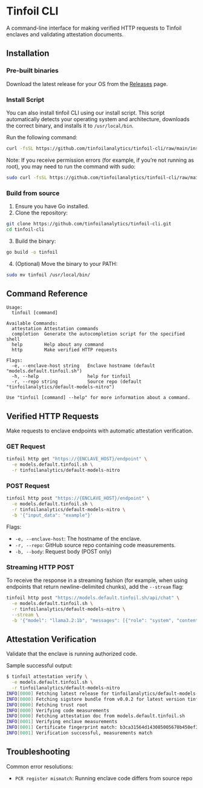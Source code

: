 # Tinfoil CLI

A command-line interface for making verified HTTP requests to Tinfoil enclaves and validating attestation documents.

## Installation

### Pre-built binaries

Download the latest release for your OS from the [Releases](https://github.com/tinfoilanalytics/tinfoil-cli/releases) page.

### Install Script

You can also install tinfoil CLI using our install script. This script automatically detects your operating system and architecture, downloads the correct binary, and installs it to `/usr/local/bin`.

Run the following command:

```sh
curl -fsSL https://github.com/tinfoilanalytics/tinfoil-cli/raw/main/install.sh | sh
```

Note: If you receive permission errors (for example, if you’re not running as root), you may need to run the command with sudo:

```sh
sudo curl -fsSL https://github.com/tinfoilanalytics/tinfoil-cli/raw/main/install.sh | sh
```

### Build from source

1. Ensure you have Go installed.
2. Clone the repository:

```bash
git clone https://github.com/tinfoilanalytics/tinfoil-cli.git
cd tinfoil-cli
```

3. Build the binary:

```bash
go build -o tinfoil
```

4. (Optional) Move the binary to your PATH:

```bash
sudo mv tinfoil /usr/local/bin/
```

## Command Reference

```text
Usage:
  tinfoil [command]

Available Commands:
  attestation Attestation commands
  completion  Generate the autocompletion script for the specified shell
  help        Help about any command
  http        Make verified HTTP requests

Flags:
  -e, --enclave-host string   Enclave hostname (default "models.default.tinfoil.sh")
  -h, --help                  help for tinfoil
  -r, --repo string           Source repo (default "tinfoilanalytics/default-models-nitro")

Use "tinfoil [command] --help" for more information about a command.
```

## Verified HTTP Requests

Make requests to enclave endpoints with automatic attestation verification.

### GET Request

```bash
tinfoil http get "https://{ENCLAVE_HOST}/endpoint" \
  -e models.default.tinfoil.sh \
  -r tinfoilanalytics/default-models-nitro
```

### POST Request

```bash
tinfoil http post "https://{ENCLAVE_HOST}/endpoint" \
  -e models.default.tinfoil.sh \
  -r tinfoilanalytics/default-models-nitro \
  -b '{"input_data": "example"}'
```

Flags:

- `-e, --enclave-host`: The hostname of the enclave.
- `-r, --repo`: GitHub source repo containing code measurements.
- `-b, --body`: Request body (POST only)

### Streaming HTTP POST

To receive the response in a streaming fashion (for example, when using endpoints that return newline-delimited chunks), add the `--stream` flag:

```sh
tinfoil http post "https://models.default.tinfoil.sh/api/chat" \
  -e models.default.tinfoil.sh \
  -r tinfoilanalytics/default-models-nitro \
  --stream \
  -b '{"model": "llama3.2:1b", "messages": [{"role": "system", "content": "You are a helpful assistant."}, {"role": "user", "content": "Why is tinfoil now called aluminum foil?"}], "stream": true}'
```

## Attestation Verification

Validate that the enclave is running authorized code.

Sample successful output:

```bash
$ tinfoil attestation verify \
  -e models.default.tinfoil.sh \
  -r tinfoilanalytics/default-models-nitro
INFO[0000] Fetching latest release for tinfoilanalytics/default-models-nitro 
INFO[0000] Fetching sigstore bundle from v0.0.2 for latest version tinfoilanalytics/default-models-nitro EIF 906162aef9fb2d4731433421ae6050840a867ee4b7b9302ada6228a809e0cab5 
INFO[0000] Fetching trust root                          
INFO[0000] Verifying code measurements                  
INFO[0000] Fetching attestation doc from models.default.tinfoil.sh 
INFO[0001] Verifying enclave measurements               
INFO[0001] Certificate fingerprint match: b3ca31564d143085005670b450ef3d64429aa1529c641ec897983f11c2726007 
INFO[0001] Verification successful, measurements match
``` 

## Troubleshooting

Common error resolutions:

- `PCR register mismatch`: Running enclave code differs from source repo